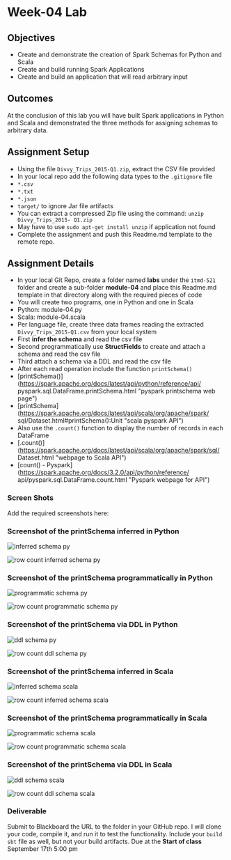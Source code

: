 # Week-04 Lab

## Objectives

* Create and demonstrate the creation of Spark Schemas for Python and Scala
* Create and build running Spark Applications
* Create and build an application that will read arbitrary input

## Outcomes

At the conclusion of this lab you will have built Spark applications in Python and
Scala and demonstrated the three methods for assigning schemas to arbitrary data.

## Assignment Setup

- Using the file `Divvy_Trips_2015-Q1.zip`, extract the CSV file provided
- In your local repo add the following data types to the `.gitignore` file
- `*.csv`
- `*.txt`
- `*.json`
- `target/` to ignore Jar file artifacts
- You can extract a compressed Zip file using the command: `unzip Divvy_Trips_2015-
Q1.zip`
- May have to use `sudo apt-get install unzip` if application not found
- Complete the assignment and push this Readme.md template to the remote repo.

## Assignment Details

- In your local Git Repo, create a folder named **labs** under the `itmd-521`
folder and create a sub-folder **module-04** and place this Readme.md template in
that directory along with the required pieces of code
- You will create two programs, one in Python and one in Scala
- Python: module-04.py
- Scala: module-04.scala
- Per language file, create three data frames reading the extracted
`Divvy_Trips_2015-Q1.csv` from your local system
- First **infer the schema** and read the csv file
- Second programmatically use **StructFields** to create and attach a schema
and read the csv file
- Third attach a schema via a DDL and read the csv file
- After each read operation include the function `printSchema()`
- [printSchema()](https://spark.apache.org/docs/latest/api/python/reference/api/
pyspark.sql.DataFrame.printSchema.html "pyspark printschema web page")
- [printSchema](https://spark.apache.org/docs/latest/api/scala/org/apache/spark/
sql/Dataset.html#printSchema():Unit "scala pyspark API")
- Also use the `.count()` function to display the number of records in each
DataFrame
- [.count()](https://spark.apache.org/docs/latest/api/scala/org/apache/spark/sql/
Dataset.html "webpage to Scala API")
- [count() - Pyspark](https://spark.apache.org/docs/3.2.0/api/python/reference/
api/pyspark.sql.DataFrame.count.html "Pyspark webpage for API")

### Screen Shots

Add the required screenshots here:

### Screenshot of the printSchema inferred in Python

![*inferred schema py*](./images/inferred-schema-py.png "inferred schema py")

![*row count inferred schema py*](./images/row-count-infer-py.png "row count inferred schema py")

### Screenshot of the printSchema programmatically in Python

![*programmatic schema py*](./images/programmatic-shcema-py.png "programmatic schema py")

![*row count programmatic schema py*](./images/row-count-prog-py.png "row count programmatic schema py")



### Screenshot of the printSchema via DDL in Python

![*ddl schema py*](./images/ddl-schema-py.png "ddl schema py")

![*row count ddl schema py*](./images/row-count-ddl-py.png "row count ddl schema py")


### Screenshot of the printSchema inferred in Scala

![*inferred schema scala*](./images/inferred-schema-scala.png "inferred schema scala")

![*row count inferred schema scala*](./images/row-count-infer-scala.png "row count inferred schema scala")


### Screenshot of the printSchema programmatically in Scala

![*programmatic schema scala*](./images/programmatic-schema-scala.png "programmatic schema scala")

![*row count programmatic schema scala*](./images/row-count-prog-scala.png "row count programmatic schema scala")


### Screenshot of the printSchema via DDL in Scala

![*ddl schema scala*](./images/ddl-schema-scala.png "ddl schema scala")

![*row count ddl schema scala*](./images/row-count-ddl-scala.png "row count ddl schema scala")

### Deliverable

Submit to Blackboard the URL to the folder in your GitHub repo. I will clone your
code, compile it, and run it to test the functionality. Include your `build sbt` file as well, but not your build artifacts.
Due at the **Start of class** September 17th 5:00 pm